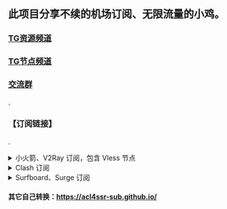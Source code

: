 ## 此项目分享不续的机场订阅、无限流量的小鸡。

### [TG资源频道](https://t.me/yzc020)
### [TG节点频道](https://t.me/yzcjd)
### [交流群](https://t.me/yzcjdjlq)

.

### 【订阅链接】

.

<details>
<summary>小火箭、V2Ray 订阅，包含 Vless 节点</summary>

```
https://raw.githubusercontent.com/yzcjd/jiedian/main/%40yzcjd
```
</details>

<details>

<summary>Clash 订阅</summary>

```
https://sub.id9.cc/sub?target=clash&new_name=true&url=https%3A%2F%2Fraw.githubusercontent.com%2Fyzcjd%2Fjiedian%2Fmain%2F%2540yzcjd&insert=false&config=https%3A%2F%2Fraw.githubusercontent.com%2FACL4SSR%2FACL4SSR%2Fmaster%2FClash%2Fconfig%2FACL4SSR_Online_Mini_MultiCountry.ini
```
</details>

<details>

<summary>Surfboard、Surge 订阅</summary>

```
https://api.dler.io/sub?target=surfboard&url=https%3A%2F%2Fraw.githubusercontent.com%2Fyzcjd%2Fjiedian%2Fmain%2F%2540yzcjd&insert=false&config=https%3A%2F%2Fraw.githubusercontent.com%2FACL4SSR%2FACL4SSR%2Fmaster%2FClash%2Fconfig%2FACL4SSR_Online_Mini_MultiCountry.ini
```
</details>

#### 其它自己转换：https://acl4ssr-sub.github.io/
